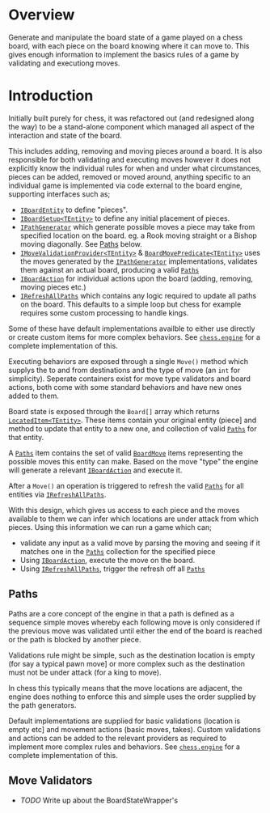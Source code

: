 # Overview
Generate and  manipulate the board state of a game played on a chess board, with each piece on the board knowing where it can move to. This gives enough information to implement the basics rules of a game by validating and executiong moves.

# Introduction 
Initially built purely for chess, it was refactored out (and redesigned along the way) to be a stand-alone component which managed all aspect of the interaction and state of the board.

This includes adding, removing and moving pieces around a board. It is also responsible for both validating and executing moves however it does not explicitly know the individual rules for when and under what circumstances, pieces can be added, removed or moved around, anything specific to an individual game is implemented via code external to the board engine, supporting interfaces such as;

* [`IBoardEntity`][link.IBoardEntity] to define "pieces".
* [`IBoardSetup<TEntity>`][link.IBoardSetup] to define any initial placement of pieces.
* [`IPathGenerator`][link.IPathGenerator] which generate possible moves a piece may take from specified location on the board. eg. a Rook moving straight or a Bishop moving diagonally. See [Paths](#Paths) below.
* [`IMoveValidationProvider<TEntity>`][link.IMoveValidationProvider] & [`BoardMovePredicate<TEntity>`][link.BoardMovePredicate] uses the moves generated by the [`IPathGenerator`][link.IPathGenerator] implementations, validates them against an actual board, producing a valid [`Paths`][link.Paths]
* [`IBoardAction`][link.IBoardAction] for individual actions upon the board (adding, removing, moving pieces etc.)
* [`IRefreshAllPaths`][link.RefreshAllPaths] which contains any logic required to update all paths on the board. This defaults to a simple loop but chess for example requires some custom processing to handle kings.

Some of these have default implementations availble to either use directly or create custom items for more complex behaviors. See [`chess.engine`][link.ChessEngine] for a complete implementation of this.

Executing behaviors are exposed through a single `Move()` method which supplys the to and from destinations and the type of move (an `int` for simplicity). Seperate containers exist for move type validators and board actions, both come with some standard behaviors and have new ones added to them.

Board state is exposed through the `Board[]` array which returns [`LocatedItem<TEntity>`][link.LocatedItem]. These items contain your original entity (piece] and method to update that entity to a new one, and collection of valid [`Paths`][link.Paths] for that entity. 

A [`Paths`][link.Paths] item contains the set of valid [`BoardMove`][link.BoardMove] items representing the possible moves this entity can make. Based on the move "type" the engine will generate a relevant [`IBoardAction`][link.IBoardAction] and execute it.

After a `Move()` an operation is triggered to refresh the valid [`Paths`][link.Paths] for all entities via [`IRefreshAllPaths`][link.RefreshAllPaths].

With this design, which gives us access to each piece and the moves available to them we can infer which locations are under attack from which pieces. Using this information we can run a game which can;

* validate any input as a valid move by parsing the moving and seeing if it matches one in the [`Paths`][link.Paths] collection for the specified piece
* Using [`IBoardAction`][link.IBoardAction], execute the move on the board.
* Using [`IRefreshAllPaths`][link.RefreshAllPaths], trigger the refresh off all [`Paths`][link.Paths]

## Paths
Paths are a core concept of the engine in that a path is defined as a sequence simple moves whereby each following move is only considered if the previous move was validated until either the end of the board is reached or the path is blocked by another piece.

Validations rule might be simple, such as the destination location is empty (for say a typical pawn move] or more complex such as the destination must not be under attack (for a king to move).

In chess this typically means that the move locations are adjacent, the engine does nothing to enforce this and simple uses the order supplied by the path generators.

Default implementations are supplied for basic validations (location is empty etc] and movement actions (basic moves, takes). Custom validations and actions can be added to the relevant providers as required to implement more complex rules and behaviors. See [`chess.engine`][link.ChessEngine] for a complete implementation of this.

## Move Validators
* *TODO* Write up about the BoardStateWrapper's




[link.IBoardEntity]: IBoardEntity.cs
[link.IBoardSetup]: IBoardSetup.cs
[link.IPathGenerator]: Movement/IPathGenerator.cs
[link.IMoveValidationProvider]: Movement/MoveValidationProvider.cs
[link.BoardMovePredicate]: Movement/BoardMovePredicate.cs
[link.Paths]: Movement/Paths.cs
[link.RefreshAllPaths]: IRefreshAllPaths.cs
[link.ChessEngine]: ../chess.engine
[link.LocatedItem]: Board/LocatedItem.cs
[link.BoardMove]: Movement/BoardMove.cs
[link.IBoardAction]: Actions/BoardAction.cs
